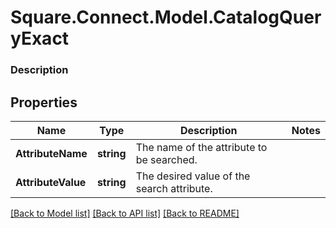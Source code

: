 # Square.Connect.Model.CatalogQueryExact

### Description



## Properties

Name | Type | Description | Notes
------------ | ------------- | ------------- | -------------
**AttributeName** | **string** | The name of the attribute to be searched. | 
**AttributeValue** | **string** | The desired value of the search attribute. | 



[[Back to Model list]](../README.md#documentation-for-models) [[Back to API list]](../README.md#documentation-for-api-endpoints) [[Back to README]](../README.md)

